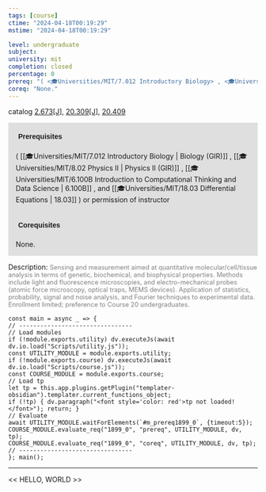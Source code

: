 ```yaml
---
tags: [course]
ctime: "2024-04-18T00:19:29"
mstime: "2024-04-18T00:19:29"

level: undergraduate
subject: 
university: mit
completion: closed
percentage: 0
prereq: "( <🎓Universities/MIT/7.012 Introductory Biology> , <🎓Universities/MIT/8.02 Physics II> , <🎓Universities/MIT/6.100B Introduction to Computational Thinking and Data Science> , and <🎓Universities/MIT/18.03 Differential Equations> ) or permission of instructor"
coreq: "None."
---
```


catalog [2.673[J]](http://student.mit.edu/catalog/m2b.html#2.673), [20.309[J]](http://student.mit.edu/catalog/m20a.html#20.309), [20.409](http://student.mit.edu/catalog/m20a.html#20.409)

<span style="display: block; padding: 15px; background-color: rgb(100, 100, 100, 0.2);"><font id="m_prereq1899_0" style="display: block; font-family: Arial, sans-serif; font-weight: bold; padding: 5px">Prerequisites</font><br><span id="prereq1899_0">( [[🎓Universities/MIT/7.012 Introductory Biology | Biology (GIR)]] , [[🎓Universities/MIT/8.02 Physics II | Physics II (GIR)]] , [[🎓Universities/MIT/6.100B Introduction to Computational Thinking and Data Science | 6.100B]] , and [[🎓Universities/MIT/18.03 Differential Equations | 18.03]] ) or permission of instructor</span></span>
<span style="display: block; padding: 15px; background-color: rgb(100, 100, 100, 0.2);"><font id="m_coreq1899_0" style="display: block; font-family: Arial, sans-serif; font-weight: bold; padding: 5px">Corequisites</font><br><span id="coreq1899_0">None.</span></span>

<font style="">Description:</font>
<font style="color: grey; font-size: 0.8rem;">Sensing and measurement aimed at quantitative molecular/cell/tissue analysis in terms of genetic, biochemical, and biophysical properties. Methods include light and fluorescence microscopies, and electro-mechanical probes (atomic force microscopy, optical traps, MEMS devices). Application of statistics, probability, signal and noise analysis, and Fourier techniques to experimental data. Enrollment limited; preference to Course 20 undergraduates.</font>

```dataviewjs
const main = async _ => {
// --------------------------------
// Load modules
if (!module.exports.utility) dv.executeJs(await dv.io.load("Scripts/utility.js"));
const UTILITY_MODULE = module.exports.utility;
if (!module.exports.course) dv.executeJs(await dv.io.load("Scripts/course.js"));
const COURSE_MODULE = module.exports.course;
// Load tp
let tp = this.app.plugins.getPlugin("templater-obsidian").templater.current_functions_object;
if (!tp) { dv.paragraph("<font style='color: red'>tp not loaded!</font>"); return; }
// Evaluate
await UTILITY_MODULE.waitForElements(`#m_prereq1899_0`, {timeout:5});
COURSE_MODULE.evaluate_req("1899_0", "prereq", UTILITY_MODULE, dv, tp);
COURSE_MODULE.evaluate_req("1899_0", "coreq", UTILITY_MODULE, dv, tp);
// --------------------------------
}; main();
```

---

<< HELLO, WORLD >>
